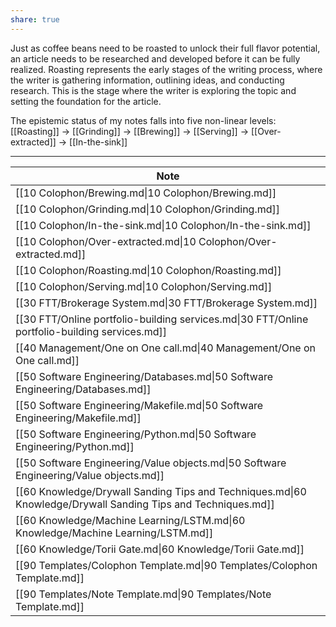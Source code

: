 ```yaml
---
share: true
---
```

Just as coffee beans need to be roasted to unlock their full flavor potential, an article needs to be researched and developed before it can be fully realized. Roasting represents the early stages of the writing process, where the writer is gathering information, outlining ideas, and conducting research. This is the stage where the writer is exploring the topic and setting the foundation for the article.

The epistemic status of my notes falls into five non-linear levels: [[Roasting]] -> [[Grinding]] -> [[Brewing]] -> [[Serving]] -> [[Over-extracted]] -> [[In-the-sink]]

---
| Note                                                                                                         |
| ------------------------------------------------------------------------------------------------------------ |
| [[10 Colophon/Brewing.md\|10 Colophon/Brewing.md]]                                                           |
| [[10 Colophon/Grinding.md\|10 Colophon/Grinding.md]]                                                         |
| [[10 Colophon/In-the-sink.md\|10 Colophon/In-the-sink.md]]                                                   |
| [[10 Colophon/Over-extracted.md\|10 Colophon/Over-extracted.md]]                                             |
| [[10 Colophon/Roasting.md\|10 Colophon/Roasting.md]]                                                         |
| [[10 Colophon/Serving.md\|10 Colophon/Serving.md]]                                                           |
| [[30 FTT/Brokerage System.md\|30 FTT/Brokerage System.md]]                                                   |
| [[30 FTT/Online portfolio-building services.md\|30 FTT/Online portfolio-building services.md]]               |
| [[40 Management/One on One call.md\|40 Management/One on One call.md]]                                       |
| [[50 Software Engineering/Databases.md\|50 Software Engineering/Databases.md]]                               |
| [[50 Software Engineering/Makefile.md\|50 Software Engineering/Makefile.md]]                                 |
| [[50 Software Engineering/Python.md\|50 Software Engineering/Python.md]]                                     |
| [[50 Software Engineering/Value objects.md\|50 Software Engineering/Value objects.md]]                       |
| [[60 Knowledge/Drywall Sanding Tips and Techniques.md\|60 Knowledge/Drywall Sanding Tips and Techniques.md]] |
| [[60 Knowledge/Machine Learning/LSTM.md\|60 Knowledge/Machine Learning/LSTM.md]]                             |
| [[60 Knowledge/Torii Gate.md\|60 Knowledge/Torii Gate.md]]                                                   |
| [[90 Templates/Colophon Template.md\|90 Templates/Colophon Template.md]]                                     |
| [[90 Templates/Note Template.md\|90 Templates/Note Template.md]]                                             |
